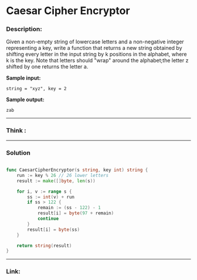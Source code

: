 # Caesar Cipher Encryptor

### Description:  
Given a non-empty string of lowercase letters and a non-negative integer representing a key, write a function that returns a new string obtained by shifting every letter in the input string by k positions in the alphabet, where k is the key.
Note that letters should "wrap" around the alphabet;the letter z shifted by one returns the letter a.

**Sample input:**  
```
string = "xyz", key = 2
```

**Sample output:**  
```
zab
```


---
### Think :

---
### Solution
```go

func CaesarCipherEncryptor(s string, key int) string {
	run := key % 26 // 26 lower letters
	result := make([]byte, len(s))

	for i, v := range s {
		ss := int(v) + run
		if ss > 122 {
			remain := (ss - 122) - 1
			result[i] = byte(97 + remain)
			continue
		}
		result[i] = byte(ss)
	}

	return string(result)
}


```

---

### Link:
